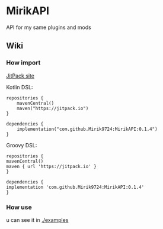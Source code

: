# MirikAPI

API for my same plugins and mods

## Wiki

### How import

[JitPack site](https://jitpack.io/#Mirik9724/MirikAPI)

Kotlin DSL:
~~~
repositories {
    mavenCentral()
    maven("https://jitpack.io")
}
~~~

~~~
dependencies {
    implementation("com.github.Mirik9724:MirikAPI:0.1.4")
}
~~~

Groovy DSL:
~~~
repositories {
mavenCentral()
maven { url 'https://jitpack.io' }
}
~~~
~~~
dependencies {
implementation 'com.github.Mirik9724:MirikAPI:0.1.4'
}
~~~

### How use
u can see it in [./examples](https://github.com/Mirik9724/MirikAPI/tree/0.1.1/examples)